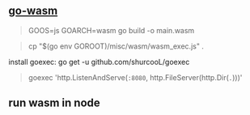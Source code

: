 

## [go-wasm](https://github.com/golang/go/wiki/WebAssembly)

> GOOS=js GOARCH=wasm go build -o main.wasm

> cp "$(go env GOROOT)/misc/wasm/wasm_exec.js" .

install goexec: go get -u github.com/shurcooL/goexec
> goexec 'http.ListenAndServe(`:8080`, http.FileServer(http.Dir(`.`)))'



## run wasm in node

